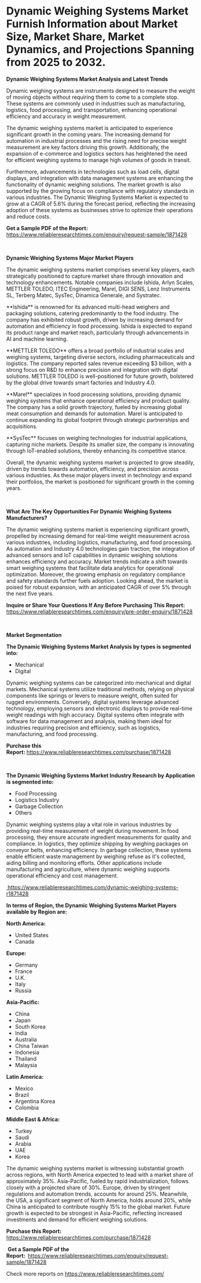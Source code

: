 <p><h1>Dynamic Weighing Systems Market Furnish Information about Market Size, Market Share, Market Dynamics, and Projections Spanning from 2025 to 2032.</h1></p><p><strong>Dynamic Weighing Systems Market Analysis and Latest Trends</strong></p>
<p><p>Dynamic weighing systems are instruments designed to measure the weight of moving objects without requiring them to come to a complete stop. These systems are commonly used in industries such as manufacturing, logistics, food processing, and transportation, enhancing operational efficiency and accuracy in weight measurement. </p><p>The dynamic weighing systems market is anticipated to experience significant growth in the coming years. The increasing demand for automation in industrial processes and the rising need for precise weight measurement are key factors driving this growth. Additionally, the expansion of e-commerce and logistics sectors has heightened the need for efficient weighing systems to manage high volumes of goods in transit.</p><p>Furthermore, advancements in technologies such as load cells, digital displays, and integration with data management systems are enhancing the functionality of dynamic weighing solutions. The market growth is also supported by the growing focus on compliance with regulatory standards in various industries. The Dynamic Weighing Systems Market is expected to grow at a CAGR of 5.6% during the forecast period, reflecting the increasing adoption of these systems as businesses strive to optimize their operations and reduce costs.</p></p>
<p><strong>Get a Sample PDF of the Report:&nbsp;</strong> <a href="https://www.reliableresearchtimes.com/enquiry/request-sample/1871428?utm_campaign=2567&utm_medium=2&utm_source=Github&utm_content=ia&utm_term=23022025&utm_id=dynamic-weighing-systems">https://www.reliableresearchtimes.com/enquiry/request-sample/1871428</a></p>
<p>&nbsp;</p>
<p><strong>Dynamic Weighing Systems Major Market Players</strong></p>
<p><p>The dynamic weighing systems market comprises several key players, each strategically positioned to capture market share through innovation and technology enhancements. Notable companies include Ishida, Arlyn Scales, METTLER TOLEDO, ITEC Engineering, Marel, DIGI SENS, Lenz Instruments SL, Terberg Matec, SysTec, Dinamica Generale, and Systratec.</p><p>**Ishida** is renowned for its advanced multi-head weighers and packaging solutions, catering predominantly to the food industry. The company has exhibited robust growth, driven by increasing demand for automation and efficiency in food processing. Ishida is expected to expand its product range and market reach, particularly through advancements in AI and machine learning.</p><p>**METTLER TOLEDO** offers a broad portfolio of industrial scales and weighing systems, targeting diverse sectors, including pharmaceuticals and logistics. The company reported sales revenue exceeding $3 billion, with a strong focus on R&D to enhance precision and integration with digital solutions. METTLER TOLEDO is well-positioned for future growth, bolstered by the global drive towards smart factories and Industry 4.0.</p><p>**Marel** specializes in food processing solutions, providing dynamic weighing systems that enhance operational efficiency and product quality. The company has a solid growth trajectory, fueled by increasing global meat consumption and demands for automation. Marel is anticipated to continue expanding its global footprint through strategic partnerships and acquisitions.</p><p>**SysTec** focuses on weighing technologies for industrial applications, capturing niche markets. Despite its smaller size, the company is innovating through IoT-enabled solutions, thereby enhancing its competitive stance.</p><p>Overall, the dynamic weighing systems market is projected to grow steadily, driven by trends towards automation, efficiency, and precision across various industries. As these major players invest in technology and expand their portfolios, the market is positioned for significant growth in the coming years.</p></p>
<p>&nbsp;</p>
<p><strong>What Are The Key Opportunities For Dynamic Weighing Systems Manufacturers?</strong></p>
<p><p>The dynamic weighing systems market is experiencing significant growth, propelled by increasing demand for real-time weight measurement across various industries, including logistics, manufacturing, and food processing. As automation and Industry 4.0 technologies gain traction, the integration of advanced sensors and IoT capabilities in dynamic weighing solutions enhances efficiency and accuracy. Market trends indicate a shift towards smart weighing systems that facilitate data analytics for operational optimization. Moreover, the growing emphasis on regulatory compliance and safety standards further fuels adoption. Looking ahead, the market is poised for robust expansion, with an anticipated CAGR of over 5% through the next five years.</p></p>
<p><strong>Inquire or Share Your Questions If Any Before Purchasing This Report:</strong> <a href="https://www.reliableresearchtimes.com/enquiry/pre-order-enquiry/1871428?utm_campaign=2567&utm_medium=2&utm_source=Github&utm_content=ia&utm_term=23022025&utm_id=dynamic-weighing-systems">https://www.reliableresearchtimes.com/enquiry/pre-order-enquiry/1871428</a></p>
<p>&nbsp;</p>
<p><strong>Market Segmentation</strong></p>
<p><strong>The Dynamic Weighing Systems Market Analysis by types is segmented into:</strong></p>
<p><ul><li>Mechanical</li><li>Digital</li></ul></p>
<p><p>Dynamic weighing systems can be categorized into mechanical and digital markets. Mechanical systems utilize traditional methods, relying on physical components like springs or levers to measure weight, often suited for rugged environments. Conversely, digital systems leverage advanced technology, employing sensors and electronic displays to provide real-time weight readings with high accuracy. Digital systems often integrate with software for data management and analysis, making them ideal for industries requiring precision and efficiency, such as logistics, manufacturing, and food processing.</p></p>
<p><strong>Purchase this Report:&nbsp;</strong><a href="https://www.reliableresearchtimes.com/purchase/1871428?utm_campaign=2567&utm_medium=2&utm_source=Github&utm_content=ia&utm_term=23022025&utm_id=dynamic-weighing-systems">https://www.reliableresearchtimes.com/purchase/1871428</a></p>
<p>&nbsp;</p>
<p><strong>The Dynamic Weighing Systems Market Industry Research by Application is segmented into:</strong></p>
<p><ul><li>Food Processing</li><li>Logistics Industry</li><li>Garbage Collection</li><li>Others</li></ul></p>
<p><p>Dynamic weighing systems play a vital role in various industries by providing real-time measurement of weight during movement. In food processing, they ensure accurate ingredient measurements for quality and compliance. In logistics, they optimize shipping by weighing packages on conveyor belts, enhancing efficiency. In garbage collection, these systems enable efficient waste management by weighing refuse as it's collected, aiding billing and monitoring efforts. Other applications include manufacturing and agriculture, where dynamic weighing supports operational efficiency and cost management.</p></p>
<p><a href="https://www.reliableresearchtimes.com/dynamic-weighing-systems-r1871428?utm_campaign=2567&utm_medium=2&utm_source=Github&utm_content=ia&utm_term=23022025&utm_id=dynamic-weighing-systems">&nbsp;https://www.reliableresearchtimes.com/dynamic-weighing-systems-r1871428</a></p>
<p><strong>In terms of Region, the Dynamic Weighing Systems Market Players available by Region are:</strong></p>
<p>
    <p> <strong> North America: </strong>
        <ul>
            <li>United States</li>
            <li>Canada</li>
        </ul>
        </p> 
    <p> <strong> Europe: </strong>
        <ul>
            <li>Germany</li>
            <li>France</li>
            <li>U.K.</li>
            <li>Italy</li>
            <li>Russia</li>
        </ul>
        </p> 
    <p> <strong> Asia-Pacific: </strong>
        <ul>
            <li>China</li>
            <li>Japan</li>
            <li>South Korea</li>
            <li>India</li>
            <li>Australia</li>
            <li>China Taiwan</li>
            <li>Indonesia</li>
            <li>Thailand</li>
            <li>Malaysia</li>
        </ul>
        </p> 
    <p> <strong> Latin America: </strong>
        <ul>
            <li>Mexico</li>
            <li>Brazil</li>
            <li>Argentina Korea</li>
            <li>Colombia</li>
        </ul>
        </p> 
    <p> <strong> Middle East & Africa: </strong>
        <ul>
            <li>Turkey</li>
            <li>Saudi</li>
            <li>Arabia</li>
            <li>UAE</li>
            <li>Korea</li>
        </ul>
    </p>
    </p>
<p><p>The dynamic weighing systems market is witnessing substantial growth across regions, with North America expected to lead with a market share of approximately 35%. Asia-Pacific, fueled by rapid industrialization, follows closely with a projected share of 30%. Europe, driven by stringent regulations and automation trends, accounts for around 25%. Meanwhile, the USA, a significant segment of North America, holds around 20%, while China is anticipated to contribute roughly 15% to the global market. Future growth is expected to be strongest in Asia-Pacific, reflecting increased investments and demand for efficient weighing solutions.</p></p>
<p><strong>Purchase this Report: </strong><a href="https://www.reliableresearchtimes.com/purchase/1871428?utm_campaign=2567&utm_medium=2&utm_source=Github&utm_content=ia&utm_term=23022025&utm_id=dynamic-weighing-systems">https://www.reliableresearchtimes.com/purchase/1871428</a></p>
<p>&nbsp;<strong>Get a Sample PDF of the Report:&nbsp;&nbsp;</strong><a href="https://www.reliableresearchtimes.com/enquiry/request-sample/1871428?utm_campaign=2567&utm_medium=2&utm_source=Github&utm_content=ia&utm_term=23022025&utm_id=dynamic-weighing-systems">https://www.reliableresearchtimes.com/enquiry/request-sample/1871428</a></p>
<p><strong></strong></p>
<p>Check more reports on <a href="https://www.reliableresearchtimes.com/?utm_campaign=2567&utm_medium=2&utm_source=Github&utm_content=ia&utm_term=23022025&utm_id=dynamic-weighing-systems">https://www.reliableresearchtimes.com/</a></p>